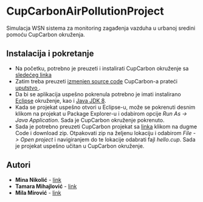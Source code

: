 # CupCarbonAirPollutionProject
Simulacja WSN sistema za monitoring zagađenja vazduha u urbanoj sredini pomoću CupCarbon okruženja.

## Instalacija i pokretanje

- Na početku, potrebno je preuzeti i instalirati CupCarbon okruženje sa [sledećeg linka](http://cupcarbon.com/)
- Zatim treba preuzeti [izmenjen source code](https://github.com/mirovicmila/CupCarbonAirPollutionProject/tree/main/CupCarbon-master) CupCarbon-a prateći [ uputstvo ](http://cupcarbon.com/src_download.html).
- Da bi se aplikacija uspešno pokrenula potrebno je imati instalirano [Eclipse](https://www.eclipse.org/) okruženje, kao i [Java JDK 8](https://www.oracle.com/java/technologies/javase/javase-jdk8-downloads.html).
- Kada se projekat uspešno otvori u Eclipse-u, može se pokrenuti desnim klikom na projekat u Package Explorer-u i odabirom opcije _Run As -> Java Application_. Sada je CupCarbon okruženje pokrenuto. 
- Sada je potrebno preuzeti CupCarbon projekat sa [linka](https://github.com/mirovicmila/CupCarbonAirPollutionProject) klikom na dugme Code i download zip. Otpakovati zip na željenu lokaciju i odabirom _File -> Open project_ i navigiranjem do te lokacije odabrati fajl _hello.cup_. Sada je projekat uspešno učitan u CupCarbon okruženje. 

## Autori

* **Mina Nikolić** - [link](https://github.com/MinaNikolic98)
* **Tamara Mihajlović** - [link](https://github.com/tamaramihajlovic)
* **Mila Mirović** - [link](https://github.com/mirovicmila)

